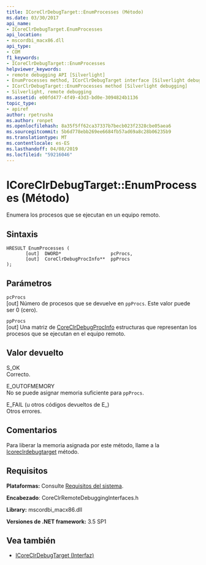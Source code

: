 ```yaml
---
title: ICoreClrDebugTarget::EnumProcesses (Método)
ms.date: 03/30/2017
api_name:
- ICoreClrDebugTarget.EnumProcesses
api_location:
- mscordbi_macx86.dll
api_type:
- COM
f1_keywords:
- ICoreClrDebugTarget::EnumProcesses
helpviewer_keywords:
- remote debugging API [Silverlight]
- EnumProcesses method, ICorClrDebugTarget interface [Silverlight debugging]
- ICorClrDebugTarget::EnumProcesses method [Silverlight debugging]
- Silverlight, remote debugging
ms.assetid: e00fd477-4f49-43d3-bd0e-3094824b1136
topic_type:
- apiref
author: rpetrusha
ms.author: ronpet
ms.openlocfilehash: 8a35f5ff62ca37337b7becb023f2328cbe05aea6
ms.sourcegitcommit: 5b6d778ebb269ee6684fb57ad69a8c28b06235b9
ms.translationtype: MT
ms.contentlocale: es-ES
ms.lasthandoff: 04/08/2019
ms.locfileid: "59216046"
---
```

# <a name="icoreclrdebugtargetenumprocesses-method"></a>ICoreClrDebugTarget::EnumProcesses (Método)
Enumera los procesos que se ejecutan en un equipo remoto.  
  
## <a name="syntax"></a>Sintaxis  
  
```  
HRESULT EnumProcesses (  
       [out]  DWORD*                  pcProcs,   
       [out]  CoreClrDebugProcInfo**  ppProcs  
);  
```  
  
## <a name="parameters"></a>Parámetros  
 `pcProcs`  
 [out] Número de procesos que se devuelve en `ppProcs`. Este valor puede ser 0 (cero).  
  
 `ppProcs`  
 [out] Una matriz de [CoreClrDebugProcInfo](../../../../docs/framework/unmanaged-api/debugging/coreclrdebugprocinfo-structure.md) estructuras que representan los procesos que se ejecutan en el equipo remoto.  
  
## <a name="return-value"></a>Valor devuelto  
 S_OK  
 Correcto.  
  
 E_OUTOFMEMORY  
 No se puede asignar memoria suficiente para `ppProcs`.  
  
 E_FAIL (u otros códigos devueltos de E_)  
 Otros errores.  
  
## <a name="remarks"></a>Comentarios  
 Para liberar la memoria asignada por este método, llame a la [Icoreclrdebugtarget](../../../../docs/framework/unmanaged-api/debugging/icoreclrdebugtarget-freememory-method.md) método.  
  
## <a name="requirements"></a>Requisitos  
 **Plataformas:** Consulte [Requisitos del sistema](../../../../docs/framework/get-started/system-requirements.md).  
  
 **Encabezado**: CoreClrRemoteDebuggingInterfaces.h  
  
 **Library:** mscordbi_macx86.dll  
  
 **Versiones de .NET framework:** 3.5 SP1  
  
## <a name="see-also"></a>Vea también

- [ICoreClrDebugTarget (Interfaz)](../../../../docs/framework/unmanaged-api/debugging/icoreclrdebugtarget-interface.md)
